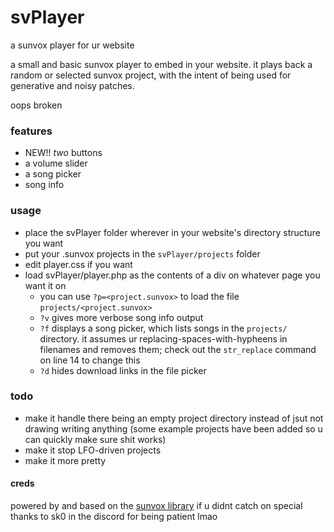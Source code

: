 # svPlayer
a sunvox player for ur website

a small and basic sunvox player to embed in your website. it plays back a random or selected sunvox project, with the intent of being used for generative and noisy patches.

oops broken

### features
- NEW!! *two* buttons
- a volume slider
- a song picker
- song info

### usage
+ place the svPlayer folder wherever in your website's directory structure you want
+ put your .sunvox projects in the `svPlayer/projects` folder
+ edit player.css if you want
+ load svPlayer/player.php as the contents of a div on whatever page you want it on
  + you can use `?p=<project.sunvox>` to load the file `projects/<project.sunvox>`
  + `?v` gives more verbose song info output
  + `?f` displays a song picker, which lists songs in the `projects/` directory. it assumes ur replacing-spaces-with-hypheens in filenames and removes them; check out the `str_replace` command on line 14 to change this
  + `?d` hides download links in the file picker

### todo
* make it handle there being an empty project directory instead of jsut not drawing writing anything (some example projects have been added so u can quickly make sure shit works)
* make it stop LFO-driven projects
* make it more pretty

#### creds
powered by and based on the [sunvox library](https://warmplace.ru/soft/sunvox/sunvox_lib.php) if u didnt catch on
special thanks to sk0 in the discord for being patient lmao
